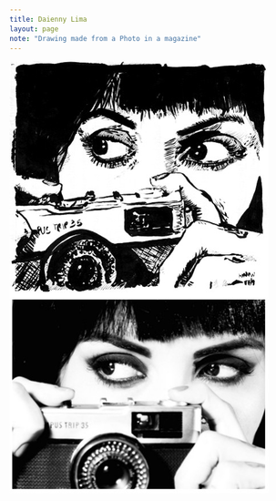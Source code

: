 ```yaml
---
title: Daienny Lima
layout: page
note: "Drawing made from a Photo in a magazine"
---
```


<img src="/assets/pages/art/daienny-lima-compare.jpg">
